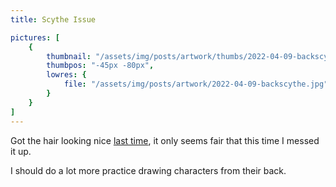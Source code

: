 ```yaml
---
title: Scythe Issue

pictures: [
	{
		thumbnail: "/assets/img/posts/artwork/thumbs/2022-04-09-backscythe.jpg",
		thumbpos: "-45px -80px",
		lowres: {
			file: "/assets/img/posts/artwork/2022-04-09-backscythe.jpg"
		}
	}
]
---
```

Got the hair looking nice [last time](/artwork/2022-04-06-unskilledguy), it only seems fair that this time I messed it up.

I should do a lot more practice drawing characters from their back.